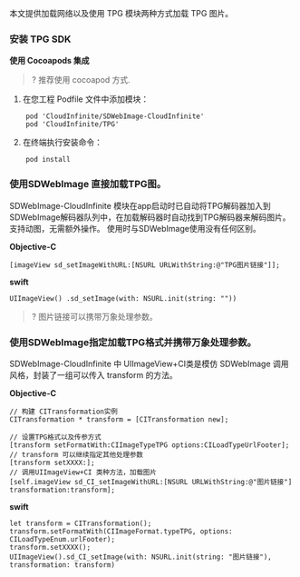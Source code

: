 
本文提供加载网络以及使用 TPG 模块两种方式加载 TPG 图片。

### 安装 TPG SDK

**使用 Cocoapods 集成**

>? 推荐使用 cocoapod 方式.

1. 在您工程 Podfile 文件中添加模块：
```
    pod 'CloudInfinite/SDWebImage-CloudInfinite'
    pod 'CloudInfinite/TPG'
```
2. 在终端执行安装命令：
```
    pod install
```

### 使用SDWebImage 直接加载TPG图。
SDWebImage-CloudInfinite 模块在app启动时已自动将TPG解码器加入到SDWebImage解码器队列中，在加载解码器时自动找到TPG解码器来解码图片。
支持动图，无需额外操作。
使用时与SDWebImage使用没有任何区别。

**Objective-C**
```
[imageView sd_setImageWithURL:[NSURL URLWithString:@"TPG图片链接"]];
```

**swift**
```
UIImageView() .sd_setImage(with: NSURL.init(string: ""))
```
>? 图片链接可以携带万象处理参数。

### 使用SDWebImage指定加载TPG格式并携带万象处理参数。
SDWebImage-CloudInfinite 中 UIImageView+CI类是模仿 SDWebImage 调用风格，封装了一组可以传入 transform 的方法。

**Objective-C**
```
// 构建 CITransformation实例
CITransformation * transform = [CITransformation new];

// 设置TPG格式以及传参方式
[transform setFormatWith:CIImageTypeTPG options:CILoadTypeUrlFooter];
// transform 可以继续指定其他处理参数
[transform setXXXX:];
// 调用UIImageView+CI 类种方法，加载图片
[self.imageView sd_CI_setImageWithURL:[NSURL URLWithString:@"图片链接"] transformation:transform];
```

**swift**
```
let transform = CITransformation();
transform.setFormatWith(CIImageFormat.typeTPG, options: CILoadTypeEnum.urlFooter);
transform.setXXXX();
UIImageView().sd_CI_setImage(with: NSURL.init(string: "图片链接"), transformation: transform)
```


